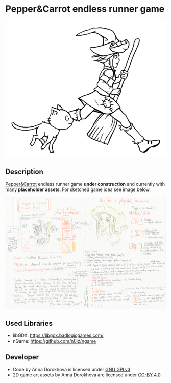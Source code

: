 Pepper&Carrot endless runner game
==========================================

![wip](documents/wip_character_running.png "WIP sprites of running characters")

Description
------------
[Pepper&Carrot](http://www.peppercarrot.com/) endless runner game **under construction** and currently with many **placeholder assets**. For sketched game idea see image below.

![idea](documents/game_idea.png "game idea")

Used Libraries
------------
- libGDX:  https://libgdx.badlogicgames.com/
- nGame:  https://github.com/n0iz/ngame

Developer
------------

- Code by Anna Dorokhova is licensed under [GNU GPLv3](http://www.gnu.org/licenses/gpl-3.0.html)
- 2D game art assets by Anna Dorokhova are licensed under [CC-BY 4.0](https://creativecommons.org/licenses/by/4.0/)
